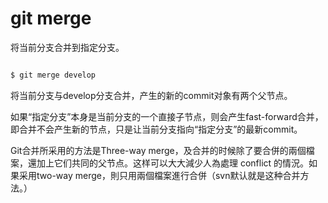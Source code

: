 # git merge

将当前分支合并到指定分支。

```bash

$ git merge develop

```

将当前分支与develop分支合并，产生的新的commit对象有两个父节点。

如果“指定分支”本身是当前分支的一个直接子节点，则会产生fast-forward合并，即合并不会产生新的节点，只是让当前分支指向“指定分支”的最新commit。

Git合并所采用的方法是Three-way merge，及合并的时候除了要合併的兩個檔案，還加上它们共同的父节点。这样可以大大減少人為處理 conflict 的情況。如果采用two-way merge，則只用兩個檔案進行合併（svn默认就是这种合并方法。）


